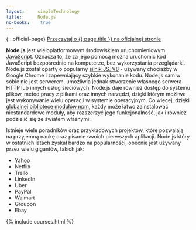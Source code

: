 ```yaml
---
layout:     simpleTechnology
title:      Node.js
no-books:    true
---
```


{: .official-page}
[Przeczytaj o {{ page.title }} na oficjalnej stronie](https://nodejs.org/en/about/)

**Node.js** jest wieloplatformowym środowiskiem uruchomieniowym [JavaScript](/technologie/javascript). Oznacza to, że za jego pomocą można uruchomić kod JavaScript bezpośrednio na komputerze, bez wykorzystania przeglądarki. Node.js został oparty o popularny [silnik JS, V8](https://developers.google.com/v8/) - używany chociażby w Google Chrome i zapewniający szybkie wykonanie kodu. Node.js sam w sobie nie jest serwerem, umożliwia jednak stworzenie własnego serwera HTTP lub innych usług sieciowych. Node.js daje również dostęp do systemu plików, metod pracy z plikami oraz innych narzędzi, dzięki którym możliwe jest wykonywanie wielu operacji w systemie operacyjnym. Co więcej, dzięki [globalnej bibliotece modułów npm](https://npmjs.com/), każdy może łatwo zainstalować niestandardowe moduły, aby rozszerzyć jego funkcjonalność, jak i również podzielić się ze światem własnymi.

Istnieje wiele poradników oraz przykładowych projektów, które pozwalają na przyjemną naukę oraz pisanie swoich pierwszych aplikacji. Node.js który w ostatnich latach zyskał bardzo na popularności, obecnie jest używany przez wielu gigantów, takich jak:
 - Yahoo
 - Netflix
 - Trello
 - LinkedIn
 - Uber
 - PayPal
 - Walmart
 - Groupon
 - Ebay

{% include courses.html %}
